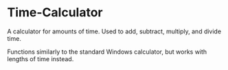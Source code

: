 # Time-Calculator
A calculator for amounts of time. Used to add, subtract, multiply, and divide time.

Functions similarly to the standard Windows calculator, but works with lengths of time instead.
